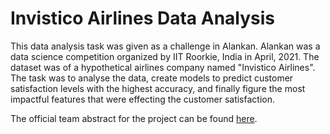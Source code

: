 # Invistico Airlines Data Analysis
This data analysis task was given as a challenge in Alankan. Alankan was a data science competition organized by IIT Roorkie, India in 
April, 2021. The dataset was of a hypothetical airlines company named "Invistico Airlines". The task was to analyse the data, create models
to predict customer satisfaction levels with the highest accuracy, and finally figure the most impactful features that were effecting the 
customer satisfaction. 

The official team abstract for the project can be found [here](https://github.com/tauseef09/Invistico-Airlines-Data-Analysis/blob/master/Abstract_Team%20Sandwich.pdf).
